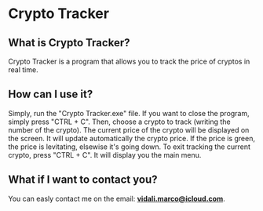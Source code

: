 # Crypto Tracker
## What is Crypto Tracker?
Crypto Tracker is a program that allows you to track the price of cryptos in real time.
## How can I use it?
Simply, run the "Crypto Tracker.exe" file. If you want to close the program, simply press "CTRL + C". Then, choose a crypto to track (writing the number of the crypto). The current price of the crypto will be displayed on the screen. It will update automatically the crypto price. If the price is green, the price is levitating, elsewise it's going down. To exit tracking the current crypto, press "CTRL + C". It will display you the main menu.
## What if I want to contact you?
You can easly contact me on the email: **vidali.marco@icloud.com**.

